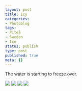 ```yaml
---
layout: post
title: Icy
categories:
- Photoblog
tags:
- Piteå
- Sweden
- Ice
status: publish
type: post
published: true
meta: {}
---
```


The water is starting to freeze over.

![]({{site.baseurl}}/assets/posterous/charlesmartin/10/20101023-icy1.jpg) 
![]({{site.baseurl}}/assets/posterous/charlesmartin/10/20101023-icy2.jpg) 
![]({{site.baseurl}}/assets/posterous/charlesmartin/10/20101023-icy3.jpg) 
![]({{site.baseurl}}/assets/posterous/charlesmartin/10/20101023-icy4.jpg) 
